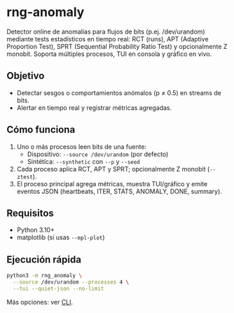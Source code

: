 # rng-anomaly

Detector online de anomalías para flujos de bits (p.ej. /dev/urandom) mediante tests estadísticos en tiempo real: RCT (runs), APT (Adaptive Proportion Test), SPRT (Sequential Probability Ratio Test) y opcionalmente Z monobit. Soporta múltiples procesos, TUI en consola y gráfico en vivo.

## Objetivo

- Detectar sesgos o comportamientos anómalos (p ≠ 0.5) en streams de bits.
- Alertar en tiempo real y registrar métricas agregadas.

## Cómo funciona

1. Uno o más procesos leen bits de una fuente:
   - Dispositivo: `--source /dev/urandom` (por defecto)
   - Sintética: `--synthetic` con `--p` y `--seed`
2. Cada proceso aplica RCT, APT y SPRT; opcionalmente Z monobit (`--ztest`).
3. El proceso principal agrega métricas, muestra TUI/gráfico y emite eventos JSON (heartbeats, ITER, STATS, ANOMALY, DONE, summary).

## Requisitos

- Python 3.10+
- matplotlib (si usas `--mpl-plot`)

## Ejecución rápida

```bash
python3 -m rng_anomaly \
  --source /dev/urandom --processes 4 \
  --tui --quiet-json --no-limit
```

Más opciones: ver [CLI](cli.md).

